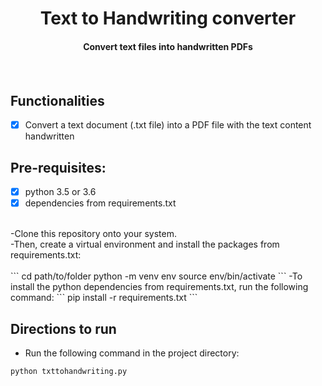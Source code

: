 <p align="center">
	<h1 align="center"> Text to Handwriting converter </h1>
	<h4 align="center"> Convert text files into handwritten PDFs <h4>
</p>
<br>

## Functionalities
- [X] Convert a text document (.txt file) into a PDF file with the text content handwritten

## Pre-requisites:
- [X] python 3.5 or 3.6
- [X] dependencies from requirements.txt
<br>
-Clone this repository onto your system. <br>
-Then, create a virtual environment and install the packages from requirements.txt: <br>
<br>
```
cd path/to/folder
python -m venv env
source env/bin/activate
```
-To install the python dependencies from requirements.txt, run the following command:
```
pip install -r requirements.txt
```
<br>

## Directions to run
- Run the following command in the project directory:
```
python txttohandwriting.py
```
